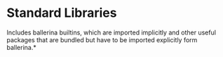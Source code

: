 # Standard Libraries

Includes ballerina builtins, which are imported implicitly and other useful packages that are bundled but have to be imported explicitly form ballerina.*
